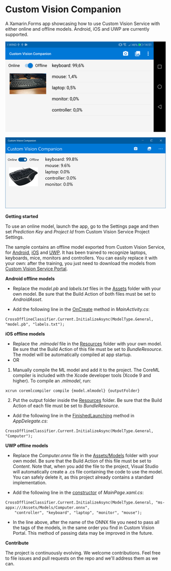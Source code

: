 # Custom Vision Companion

A Xamarin.Forms app showcasing how to use Custom Vision Service with either online and offline models. Android, iOS and UWP are currently supported.

![A screenshot of the Android version](https://raw.githubusercontent.com/DotNetToscana/CustomVisionCompanion/master/Screenshots/Android-1.png)

![A screenshot of the UWP version](https://raw.githubusercontent.com/DotNetToscana/CustomVisionCompanion/master/Screenshots/Uwp-1.png)

**Getting started**

To use an online model, launch the app, go to the Settings page and then set *Prediction Key* and *Project Id* from Custom Vision Service Project Settings.

The sample contains an offline model exported from Custom Vision Service, for [Android](https://github.com/DotNetToscana/CustomVisionCompanion/tree/master/Src/CustomVisionCompanion/CustomVisionCompanion.Android/Assets), [iOS](https://github.com/DotNetToscana/CustomVisionCompanion/blob/master/Src/CustomVisionCompanion/CustomVisionCompanion.iOS/Resources/Computer.mlmodel) and [UWP](https://github.com/DotNetToscana/CustomVisionCompanion/blob/master/Src/CustomVisionCompanion/CustomVisionCompanion.UWP/Assets/Models/Computer.onnx). It has been trained to recognize laptops, keyboards, mice, monitors and controllers. You can easily replace it with your own: after the training, you just need to download the models from [Custom Vision Service Portal](https://docs.microsoft.com/en-us/azure/cognitive-services/custom-vision-service/export-your-model).

**Android offline models**

- Replace the *model.pb* and *labels.txt* files in the [Assets](https://github.com/DotNetToscana/CustomVisionCompanion/tree/master/Src/CustomVisionCompanion/CustomVisionCompanion.Android/Assets) folder with your own model. Be sure that the Build Action of both files must be set to *AndroidAsset*.

- Add the following line in the [OnCreate](https://github.com/DotNetToscana/CustomVisionCompanion/blob/master/Src/CustomVisionCompanion/CustomVisionCompanion.Android/MainActivity.cs#L31) method in *MainActivity.cs*:

```
CrossOfflineClassifier.Current.InitializeAsync(ModelType.General, "model.pb", "labels.txt");
```

**iOS offline models**

- Replace the *.mlmodel* file in the [Resources](https://github.com/DotNetToscana/CustomVisionCompanion/tree/master/Src/CustomVisionCompanion/CustomVisionCompanion.iOS/Resources) folder with your own model. Be sure that the Build Action of this file must be set to *BundleResource*. The model will be automatically compiled at app startup.
- OR
1. Manually compile the ML model and add it to the project. The CoreML compiler is included with the Xcode developer tools (Xcode 9 and higher). To compile an *.mlmodel*, run:

```
xcrun coremlcompiler compile {model.mlmodel} {outputFolder}
```

2. Put the output folder inside the [Resources](https://github.com/DotNetToscana/CustomVisionCompanion/tree/master/Src/CustomVisionCompanion/CustomVisionCompanion.iOS/Resources) folder. Be sure that the Build Action of each file must be set to *BundleResource*.

- Add the following line in the [FinishedLaunching](https://github.com/DotNetToscana/CustomVisionCompanion/blob/master/Src/CustomVisionCompanion/CustomVisionCompanion.iOS/AppDelegate.cs#L47) method in *AppDelegate.cs*:

```
CrossOfflineClassifier.Current.InitializeAsync(ModelType.General, "Computer");
```

**UWP offline models**

- Replace the *Computer.onnx* file in the [Assets/Models](https://github.com/DotNetToscana/CustomVisionCompanion/tree/master/Src/CustomVisionCompanion/CustomVisionCompanion.UWP/Assets/Models) folder with your own model. Be sure that the Build Action of this file must be set to *Content*. Note that, when you add the file to the project, Visual Studio will automatically create a .cs file containing the code to use the model. You can safely delete it, as this project already contains a standard implementation.

- Add the following line in the [constructor](https://github.com/DotNetToscana/CustomVisionCompanion/blob/master/Src/CustomVisionCompanion/CustomVisionCompanion.UWP/MainPage.xaml.cs#L28) of *MainPage.xaml.cs*:

```
CrossOfflineClassifier.Current.InitializeAsync(ModelType.General, "ms-appx:///Assets/Models/Computer.onnx",
    "controller", "keyboard", "laptop", "monitor", "mouse");
```

- In the line above, after the name of the ONNX file you need to pass all the tags of the models, in the same order you find in Custom Vision Portal. This method of passing data may be improved in the future.

**Contribute**

The project is continuously evolving. We welcome contributions. Feel free to file issues and pull requests on the repo and we'll address them as we can.
